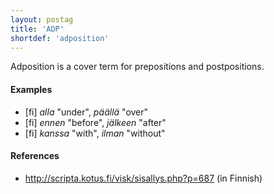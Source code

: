 ```yaml
---
layout: postag
title: 'ADP'
shortdef: 'adposition'
---
```


Adposition is a cover term for prepositions and postpositions.

#### Examples

* [fi] _alla_ "under", _päällä_ "over"
* [fi] _ennen_ "before", _jälkeen_ "after"
* [fi] _kanssa_ "with", _ilman_ "without"
 
#### References

* <http://scripta.kotus.fi/visk/sisallys.php?p=687> (in Finnish)
<!-- Interlanguage links updated Po 11. listopadu 2024, 20:09:18 CET -->
